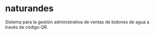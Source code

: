 # naturandes
Sistema para la gestión administrativa de ventas de bidones de agua a través de código QR.
